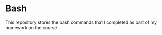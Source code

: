 # Bash

This repository stores the bash commands that I completed as part of my homework on the course
